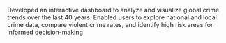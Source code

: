  Developed an interactive dashboard to analyze and
 visualize global crime trends over the last 40 years.
 Enabled users to explore national and local crime
 data, compare violent crime rates, and identify high
risk areas for informed decision-making
